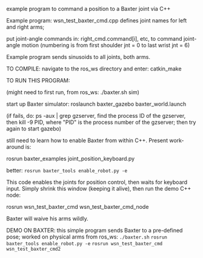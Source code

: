 example program to command a position to a Baxter joint via C++

Example program:  wsn_test_baxter_cmd.cpp
defines joint names for left and right arms;

put joint-angle commands in: right_cmd.command[i], etc, to command joint-angle motion
(numbering is from first shoulder jnt = 0 to last wrist jnt = 6)

Example program sends sinusoids to all joints, both arms.

TO COMPILE:
navigate to the ros_ws directory and enter:
catkin_make

TO RUN THIS PROGRAM:

(might need to first run, from ros_ws: ./baxter.sh sim)

start up Baxter simulator:  roslaunch baxter_gazebo baxter_world.launch

(if fails, do: ps -aux | grep gzserver, find the process ID of the gzserver, then
  kill -9 PID, where "PID" is the process number of the gzserver; then try again to start gazebo)

still need to learn how to enable Baxter from within C++.  Present work-around is:

rosrun baxter_examples joint_position_keyboard.py

better: `rosrun baxter_tools enable_robot.py -e`

This code enables the joints for position control, then waits for keyboard input.  Simply shrink this window 
(keeping it alive), then run the demo C++ node:

rosrun wsn_test_baxter_cmd wsn_test_baxter_cmd_node

Baxter will waive his arms wildly. 

DEMO ON BAXTER:  this simple program sends Baxter to a pre-defined pose; worked on physical arms
 from ros_ws: `./baxter.sh`
`rosrun baxter_tools enable_robot.py -e`
`rosrun wsn_test_baxter_cmd wsn_test_baxter_cmd2`




